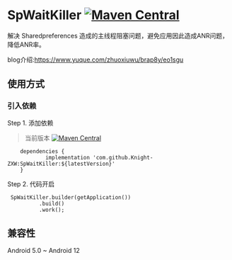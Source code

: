 # SpWaitKiller [![Maven Central](https://maven-badges.herokuapp.com/maven-central/io.github.knight-zxw/spwaitkiller/badge.svg?style=flat)](https://github.com/Knight-ZXW/SpWaitKiller)

解决 Sharedpreferences 造成的主线程阻塞问题，避免应用因此造成ANR问题，降低ANR率。

blog介绍:https://www.yuque.com/zhuoxiuwu/brap8y/eo1sgu

## 使用方式

### 引入依赖

Step 1. 添加依赖
> 当前版本  [![Maven Central](https://maven-badges.herokuapp.com/maven-central/io.github.knight-zxw/spwaitkiller/badge.svg?style=flat)](https://github.com/Knight-ZXW/SpWaitKiller)
```
	dependencies {
	        implementation 'com.github.Knight-ZXW:SpWaitKiller:${latestVersion}'
	}
```
Step 2. 代码开启
```
 SpWaitKiller.builder(getApplication())
          .build()
          .work();
```

## 兼容性
Android 5.0 ~ Android 12